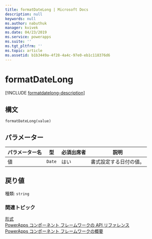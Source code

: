 ```yaml
---
title: formatDateLong | Microsoft Docs
description: null
keywords: null
ms.author: nabuthuk
manager: kvivek
ms.date: 04/23/2019
ms.service: powerapps
ms.suite: ''
ms.tgt_pltfrm: ''
ms.topic: article
ms.assetid: b1b3449a-4f28-4a4c-97e0-eb1c118376d6
---
```


# <a name="formatdatelong"></a>formatDateLong

[!INCLUDE [formatdatelong-description](includes/formatdatelong-description.md)]

## <a name="syntax"></a>構文

`formatDateLong(value)`

## <a name="parameters"></a>パラメーター

| パラメーター名|型|必須出席者|説明|
| ------------- |----|--------|-----------|
値|`Date`|はい|書式設定する日付の値。|

## <a name="return-value"></a>戻り値

種類: `string`


### <a name="related-topics"></a>関連トピック

[形式](../formatting.md)<br/>
[PowerApps コンポーネント フレームワークの API リファレンス](../../reference/index.md)<br/>
[PowerApps コンポーネント フレームワークの概要](../../overview.md)